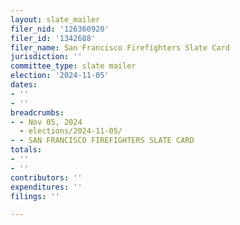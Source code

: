 ```yaml
---
layout: slate_mailer
filer_nid: '126360920'
filer_id: '1342688'
filer_name: San Francisco Firefighters Slate Card
jurisdiction: ''
committee_type: slate mailer
election: '2024-11-05'
dates:
- ''
- ''
breadcrumbs:
- - Nov 05, 2024
  - elections/2024-11-05/
- - SAN FRANCISCO FIREFIGHTERS SLATE CARD
totals:
- ''
- ''
contributors: ''
expenditures: ''
filings: ''

---
```


